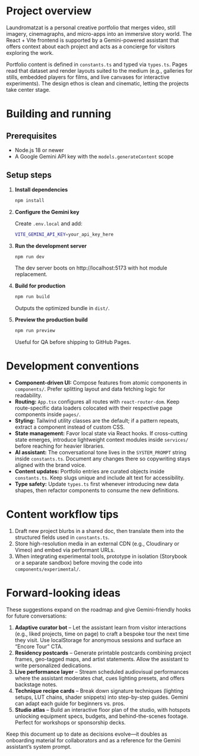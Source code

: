 # Project overview

Laundromatzat is a personal creative portfolio that merges video, still imagery, cinemagraphs, and micro-apps into an immersive
story world. The React + Vite frontend is supported by a Gemini-powered assistant that offers context about each project and
acts as a concierge for visitors exploring the work.

Portfolio content is defined in `constants.ts` and typed via `types.ts`. Pages read that dataset and render layouts suited to the
medium (e.g., galleries for stills, embedded players for films, and live canvases for interactive experiments). The design ethos
is clean and cinematic, letting the projects take center stage.

# Building and running

## Prerequisites

- Node.js 18 or newer
- A Google Gemini API key with the `models.generateContent` scope

## Setup steps

1. **Install dependencies**

   ```bash
   npm install
   ```

2. **Configure the Gemini key**

   Create `.env.local` and add:

   ```bash
   VITE_GEMINI_API_KEY=your_api_key_here
   ```

3. **Run the development server**

   ```bash
   npm run dev
   ```

   The dev server boots on http://localhost:5173 with hot module replacement.

4. **Build for production**

   ```bash
   npm run build
   ```

   Outputs the optimized bundle in `dist/`.

5. **Preview the production build**

   ```bash
   npm run preview
   ```

   Useful for QA before shipping to GitHub Pages.

# Development conventions

- **Component-driven UI:** Compose features from atomic components in `components/`. Prefer splitting layout and data fetching
  logic for readability.
- **Routing:** `App.tsx` configures all routes with `react-router-dom`. Keep route-specific data loaders colocated with their
  respective page components inside `pages/`.
- **Styling:** Tailwind utility classes are the default; if a pattern repeats, extract a component instead of custom CSS.
- **State management:** Favor local state via React hooks. If cross-cutting state emerges, introduce lightweight context modules
  inside `services/` before reaching for heavier libraries.
- **AI assistant:** The conversational tone lives in the `SYSTEM_PROMPT` string inside `constants.ts`. Document any changes there
  so copywriting stays aligned with the brand voice.
- **Content updates:** Portfolio entries are curated objects inside `constants.ts`. Keep slugs unique and include alt text for
  accessibility.
- **Type safety:** Update `types.ts` first whenever introducing new data shapes, then refactor components to consume the new
  definitions.

# Content workflow tips

1. Draft new project blurbs in a shared doc, then translate them into the structured fields used in `constants.ts`.
2. Store high-resolution media in an external CDN (e.g., Cloudinary or Vimeo) and embed via performant URLs.
3. When integrating experimental tools, prototype in isolation (Storybook or a separate sandbox) before moving the code into
   `components/experimental/`.

# Forward-looking ideas

These suggestions expand on the roadmap and give Gemini-friendly hooks for future conversations:

1. **Adaptive curator bot** – Let the assistant learn from visitor interactions (e.g., liked projects, time on page) to craft a
   bespoke tour the next time they visit. Use localStorage for anonymous sessions and surface an “Encore Tour” CTA.
2. **Residency postcards** – Generate printable postcards combining project frames, geo-tagged maps, and artist statements. Allow
   the assistant to write personalized dedications.
3. **Live performance layer** – Stream scheduled audiovisual performances where the assistant moderates chat, cues lighting
   presets, and offers backstage notes.
4. **Technique recipe cards** – Break down signature techniques (lighting setups, LUT chains, shader snippets) into step-by-step
   guides. Gemini can adapt each guide for beginners vs. pros.
5. **Studio atlas** – Build an interactive floor plan of the studio, with hotspots unlocking equipment specs, budgets, and
   behind-the-scenes footage. Perfect for workshops or sponsorship decks.

Keep this document up to date as decisions evolve—it doubles as onboarding material for collaborators and as a reference for the
Gemini assistant’s system prompt.

